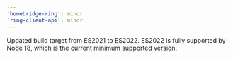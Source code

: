 ```yaml
---
'homebridge-ring': minor
'ring-client-api': minor
---
```


Updated build target from ES2021 to ES2022. ES2022 is fully supported by Node 18, which is the current minimum supported version.
